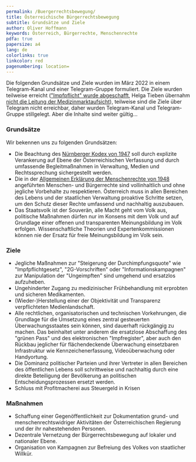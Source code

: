 ```yaml
---
permalink: /Buergerrechtsbewegung/
title: Österreichische Bürgerrechtsbewegung
subtitle: Grundsätze und Ziele
author: Oliver Hoffmann
keywords: Österreich, Bürgerrechte, Menschenrechte
pdfa: true
papersize: a4
lang: de
colorlinks: true
linkcolor: red
pagenumbering: location=
---
```


Die folgenden Grundsätze und Ziele wurden im März 2022 in einem Telegram-Kanal und einer Telegram-Gruppe formuliert.
Die Ziele wurden teilweise erreicht (["Impfpflicht" wurde abgeschafft](https://www.parlament.gv.at/PAKT/PR/JAHR_2022/PK0843/index.shtml), Helga Tieben übernahm [nicht die Leitung der Medizinmarktaufsicht](https://www.stop-pharmig.at)), teilweise sind die Ziele über Telegram nicht erreichbar, daher wurden Telegram-Kanal und Telegram-Gruppe stillgelegt.
Aber die Inhalte sind weiter gültig...

### Grundsätze

Wir bekennen uns zu folgenden Grundsätzen:

* Die Beachtung des [Nürnberger Kodex von 1947](http://www.ippnw-nuernberg.de/aktivitaet2_1.html) soll durch explizite Verankerung auf Ebene der Österreichischen Verfassung und durch umfassende Begleitmaßnahmen in Verwaltung, Medien und Rechtssprechung sichergestellt werden.
* Die in der [Allgemeinen Erklärung der Menschenrechte von 1948](https://www.ohchr.org/EN/UDHR/Pages/Language.aspx?LangID=ger) angeführten Menschen- und Bürgerrechte sind vollinhaltlich und ohne jegliche Vorbehalte zu respektieren. Österreich muss in allen Bereichen des Lebens und der staatlichen Verwaltung proaktive Schritte setzen, um den Schutz dieser Rechte umfassend und nachhaltig auszubauen.
* Das Staatsvolk ist der Souverän, alle Macht geht vom Volk aus, politische Maßnahmen dürfen nur im Konsens mit dem Volk und auf Grundlage einer offenen und transparenten Meinungsbildung im Volk erfolgen. Wissenschaftliche Theorien und Expertenkommissionen können nie der Ersatz für freie Meinungsbildung im Volk sein.

### Ziele

* Jegliche Maßnahmen zur "Steigerung der Durchimpfungsquote" wie "Impfpflichtgesetz", "2G-Vorschriften" oder "Informationskampagnen" zur Manipulation der "Ungeimpften" sind umgehend und ersatzlos aufzuheben.
* Ungehinderter Zugang zu medizinischer Frühbehandlung mit erprobten und sicheren Medikamenten.
* (Wieder-)Herstellung einer der Objektivität und Transparenz verpflichteten Medienlandschaft.
* Alle rechtlichen, organisatorischen und technischen Vorkehrungen, die Grundlage für die Umsetzung eines zentral gesteuerten Überwachungsstaates sein können, sind dauerhaft rückgängig zu machen. Das beinhaltet unter anderem die ersatzlose Abschaffung des "grünen Pass" und des elektronischen "Impfregister", aber auch den Rückbau jeglicher für flächendeckende Überwachung einsetzbaren Infrastruktur wie Kennzeichenerfassung, Videoüberwachung oder Handyortung.
* Die Dominanz politischer Parteien und ihrer Vertreter in allen Bereichen des öffentlichen Lebens soll schrittweise und nachhaltig durch eine direkte Beteiligung der Bevölkerung an politischen Entscheidungsprozessen ersetzt werden.
* Schluss mit Profitmacherei aus Steuergeld in Krisen

### Maßnahmen

* Schaffung einer Gegenöffentlichkeit zur Dokumentation grund- und menschenrechtswidriger Aktivitäten der Österreichischen Regierung und der ihr nahestehenden Personen.
* Dezentrale Vernetzung der Bürgerrechtsbewegung auf lokaler und nationaler Ebene.
* Organisation von Kampagnen zur Befreiung des Volkes von staatlicher Willkür.
